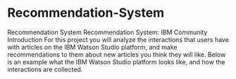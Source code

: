 # Recommendation-System
Recommendation System
Recommendation System: IBM Community
Introduction
For this project you will analyze the interactions that users have with articles on the IBM Watson Studio platform, and make recommendations to them about new articles you think they will like. Below is an example what the IBM Watson Studio platform looks like, and how the interactions are collected.
